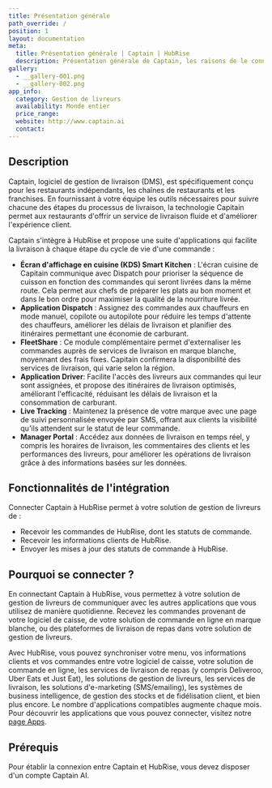 ```yaml
---
title: Présentation générale
path_override: /
position: 1
layout: documentation
meta:
  title: Présentation générale | Captain | HubRise
  description: Présentation générale de Captain, les raisons de le connecter à HubRise et fonctionnalités de l'intégration avec HubRise. Synchronisez les données entre logiciel de caisse et applications.
gallery:
  - __gallery-001.png
  - __gallery-002.png
app_info:
  category: Gestion de livreurs
  availability: Monde entier
  price_range:
  website: http://www.captain.ai
  contact:
---
```


## Description

Captain, logiciel de gestion de livraison (DMS), est spécifiquement conçu pour les restaurants indépendants, les chaînes de restaurants et les franchises. En fournissant à votre équipe les outils nécessaires pour suivre chacune des étapes du processus de livraison, la technologie Capitain permet aux restaurants d'offrir un service de livraison fluide et d'améliorer l'expérience client.

Captain s'intègre à HubRise et propose une suite d'applications qui facilite la livraison à chaque étape du cycle de vie d'une commande :

- **Écran d'affichage en cuisine (KDS) Smart Kitchen** : L'écran cuisine de Capitain communique avec Dispatch pour prioriser la séquence de cuisson en fonction des commandes qui seront livrées dans la même route. Cela permet aux chefs de préparer les plats au bon moment et dans le bon ordre pour maximiser la qualité de la nourriture livrée.
- **Application Dispatch** : Assignez des commandes aux chauffeurs en mode manuel, copilote ou autopilote pour réduire les temps d'attente des chauffeurs, améliorer les délais de livraison et planifier des itinéraires permettant une économie de carburant.
- **FleetShare** : Ce module complémentaire permet d'externaliser les commandes auprès de services de livraison en marque blanche, moyennant des frais fixes. Capitain confirmera la disponibilité des services de livraison, qui varie selon la région.
- **Application Driver**: Facilite l'accès des livreurs aux commandes qui leur sont assignées, et propose des itinéraires de livraison optimisés, améliorant l'efficacité, réduisant les délais de livraison et la consommation de carburant.
- **Live Tracking** : Maintenez la présence de votre marque avec une page de suivi personnalisée envoyée par SMS, offrant aux clients la visibilité qu'ils attendent sur le statut de leur commande.
- **Manager Portal** : Accédez aux données de livraison en temps réel, y compris les horaires de livraison, les commentaires des clients et les performances des livreurs, pour améliorer les opérations de livraison grâce à des informations basées sur les données.

## Fonctionnalités de l'intégration

Connecter Captain à HubRise permet à votre solution de gestion de livreurs de :

- Recevoir les commandes de HubRise, dont les statuts de commande.
- Recevoir les informations clients de HubRise.
- Envoyer les mises à jour des statuts de commande à HubRise.

## Pourquoi se connecter ?

En connectant Captain à HubRise, vous permettez à votre solution de gestion de livreurs de communiquer avec les autres applications que vous utilisez de manière quotidienne. Recevez les commandes provenant de votre logiciel de caisse, de votre solution de commande en ligne en marque blanche, ou des plateformes de livraison de repas dans votre solution de gestion de livreurs.

Avec HubRise, vous pouvez synchroniser votre menu, vos informations clients et vos commandes entre votre logiciel de caisse, votre solution de commande en ligne, les services de livraison de repas (y compris Deliveroo, Uber Eats et Just Eat), les solutions de gestion de livreurs, les services de livraison, les solutions d'e-marketing (SMS/emailing), les systèmes de business intelligence, de gestion des stocks et de fidélisation client, et bien plus encore. Le nombre d'applications compatibles augmente chaque mois. Pour découvrir les applications que vous pouvez connecter, visitez notre [page Apps](/apps).

## Prérequis

Pour établir la connexion entre Captain et HubRise, vous devez disposer d'un compte Captain AI.
